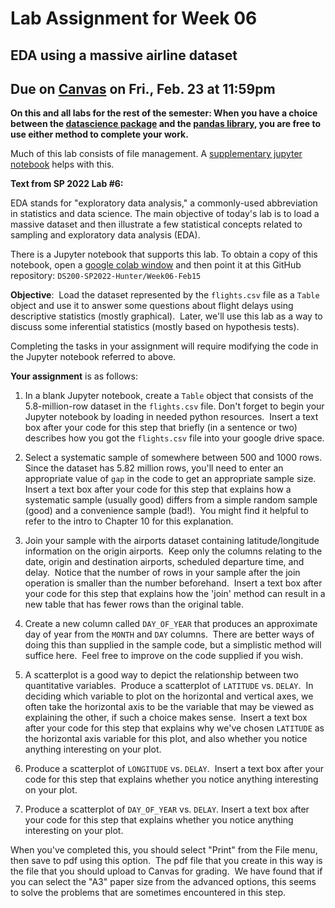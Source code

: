 # Lab Assignment for Week 06
## EDA using a massive airline dataset
## Due on [Canvas](https://psu.instructure.com/courses/2306358/assignments/15965265) on Fri., Feb. 23 at 11:59pm

**On this and all labs for the rest of the semester: When you have a choice between the [datascience package](https://www.data8.org/datascience/) and the [pandas library](https://pandas.pydata.org/docs/), you are free to use either method to complete your work.**

Much of this lab consists of file management.  A [supplementary jupyter notebook]() helps with this.

**Text from SP 2022 Lab #6:**

EDA stands for "exploratory data analysis," a commonly-used abbreviation in statistics and data science.
The main objective of today's lab is to load a massive dataset and then illustrate a few statistical concepts related to sampling and exploratory data analysis (EDA).

There is a Jupyter notebook that supports this lab.  To obtain a copy of this notebook, open a [google colab window](https://colab.research.google.com/) and then point it at this GitHub repository: `DS200-SP2022-Hunter/Week06-Feb15`

**Objective**:  Load the dataset represented by the `flights.csv` file as a `Table` object and use it to answer some questions about flight delays using descriptive statistics (mostly graphical).  Later, we'll use this lab as a way to discuss some inferential statistics (mostly based on hypothesis tests).

Completing the tasks in your assignment will require modifying the code in the Jupyter notebook referred to above.

**Your assignment** is as follows:

1. In a blank Jupyter notebook, create a `Table` object that consists of the 5.8-million-row dataset in the `flights.csv` file. Don't forget to begin your Jupyter notebook by loading in needed python resources.  Insert a text box after your code for this step that briefly (in a sentence or two) describes how you got the `flights.csv` file into your google drive space.

2. Select a systematic sample of somewhere between 500 and 1000 rows.  Since the dataset has 5.82 million rows, you'll need to enter an appropriate value of `gap` in the code to get an appropriate sample size.  Insert a text box after your code for this step that explains how a systematic sample (usually good) differs from a simple random sample (good) and a convenience sample (bad!).  You might find it helpful to refer to the intro to Chapter 10 for this explanation.

3. Join your sample with the airports dataset containing latitude/longitude information on the origin airports.  Keep only the columns relating to the date, origin and destination airports, scheduled departure time, and delay.  Notice that the number of rows in your sample after the join operation is smaller than the number beforehand.  Insert a text box after your code for this step that explains how the 'join' method can result in a new table that has fewer rows than the original table.

4. Create a new column called `DAY_OF_YEAR` that produces an approximate day of year from the `MONTH` and `DAY` columns.  There are better ways of doing this than supplied in the sample code, but a simplistic method will suffice here.  Feel free to improve on the code supplied if you wish.

5. A scatterplot is a good way to depict the relationship between two quantitative variables.  Produce a scatterplot of `LATITUDE` vs. `DELAY`.  In deciding which variable to plot on the horizontal and vertical axes, we often take the horizontal axis to be the variable that may be viewed as explaining the other, if such a choice makes sense.  Insert a text box after your code for this step that explains why we've chosen `LATITUDE` as the horizontal axis variable for this plot, and also whether you notice anything interesting on your plot.

6. Produce a scatterplot of `LONGITUDE` vs. `DELAY`.  Insert a text box after your code for this step that explains whether you notice anything interesting on your plot.

7. Produce a scatterplot of `DAY_OF_YEAR` vs. `DELAY`. Insert a text box after your code for this step that explains whether you notice anything interesting on your plot.

When you've completed this, you should select "Print" from the File menu, then save to pdf using this option.  The pdf file that you create in this way is the file that you should upload to Canvas for grading.  We have found that if you can select the "A3" paper size from the advanced options, this seems to solve the problems that are sometimes encountered in this step.

